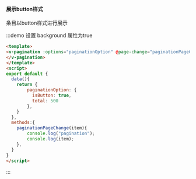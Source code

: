 #### 展示button样式

条目以button样式进行展示

:::demo 设置 background 属性为true
```html
<template>
<v-pagination :options="paginationOption" @page-change="paginationPageChange">
</v-pagination>
</template>
<script>
export default {
  data(){
    return {
        paginationOption: {
          isButton: true,
          total: 500
        },
    }
  },
  methods:{
    paginationPageChange(item){
        console.log("pagination");
        console.log(item);
    },
  }
}
</script>
```
:::


